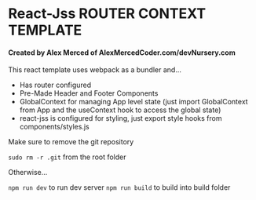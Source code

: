 # React-Jss ROUTER CONTEXT TEMPLATE

#### Created by Alex Merced of AlexMercedCoder.com/devNursery.com

This react template uses webpack as a bundler and...

- Has router configured
- Pre-Made Header and Footer Components
- GlobalContext for managing App level state (just import GlobalContext from App and the useContext hook to access the global state)
- react-jss is configured for styling, just export style hooks from components/styles.js

Make sure to remove the git repository

`sudo rm -r .git` from the root folder

Otherwise...

`npm run dev` to run dev server
`npm run build` to build into build folder
